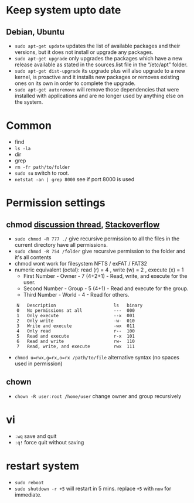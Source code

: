 # Keep system upto date
## Debian, Ubuntu
  * `sudo apt-get update` updates the list of available packages and their versions, but it does not install or upgrade any packages.
  * `sudo apt-get upgrade` only upgrades the packages which have a new release available as stated in the sources.list file in the “/etc/apt” folder.
  * `sudo apt-get dist-upgrade` its upgrade plus will also upgrade to a new kernel, is proactive and it installs new packages or removes existing ones on its own in order to complete the upgrade.  
  * `sudo apt-get autoremove` will remove those dependencies that were installed with applications and are no longer used by anything else on the system.

# Common
  * find
  * `ls -la`
  * dir
  * grep
  * `rm -fr path/to/folder`
  * `sudo su` switch to root.
  * `netstat -an | grep 8000` see if port 8000 is used

# Permission settings
## chmod [discussion thread](https://www.linux.org/threads/file-permissions-chmod.4124/), [Stackoverflow](https://stackoverflow.com/a/8328529/209609)
  * `sudo chmod -R 777 ./` give recursive permission to all the files in the current directory have all permissions.
  * `sudo chmod -R 754 /folder` give recursive permission to the folder and it's all contents
  * chmod wont work for filesystem NFTS / exFAT / FAT32
  * numeric equivalent (octal): read (r) = 4 , write (w) = 2 , execute (x) = 1 
    * First Number - Owner - 7 (4+2+1) - Read, write, and execute for the user.
    * Second Number - Group - 5 (4+1) - Read and execute for the group.
    * Third Number - World - 4 - Read for others.
```
    N   Description                      ls   binary    
    0   No permissions at all            ---  000
    1   Only execute                     --x  001
    2   Only write                       -w-  010
    3   Write and execute                -wx  011
    4   Only read                        r--  100
    5   Read and execute                 r-x  101
    6   Read and write                   rw-  110
    7   Read, write, and execute         rwx  111
```
  * `chmod u=rwx,g=rx,o=rx /path/to/file` alternative syntax (no spaces used in permission)
## chown
  * `chown -R user:root /home/user` change owner and group recursively
 
# vi
  * `:wq` save and quit
  * `:q!` force quit without saving



# restart system
  * `sudo reboot`
  * `sudo shutdown -r +5` will restart in 5 mins. replace `+5` with `now` for immediate.

